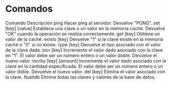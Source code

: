 # Comandos

Comando 	Descripción
ping 	Hacer ping al servidor. Devuelve "PONG".
set [key] [value] 	Establece una clave o un valor en la memoria caché. Devuelve "OK" cuando la operación se realiza correctamente.
get [key] 	Obtiene un valor de la caché.
exists [key] 	Devuelve "1" si la clave existe en la memoria caché o "0" si no existe.
type [key] 	Devuelve el tipo asociado con el valor de la clave dada.
incr [key] 	Incremente el valor dado asociado con la clave en "1". El valor debe ser un número entero o un valor doble. Devuelve el nuevo valor.
incrby [key] [amount] 	Incremente el valor dado asociado con la clave en la cantidad especificada. El valor debe ser un número entero o un valor doble. Devuelve el nuevo valor.
del [key] 	Elimina el valor asociado con la clave.
flushdb 	Elimine todas las claves y valores de la base de datos.

